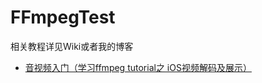 # FFmpegTest
相关教程详见Wiki或者我的博客
- [音视频入门（学习ffmpeg tutorial之 iOS视频解码及展示）](https://blog.csdn.net/arceushs/article/details/86706893)